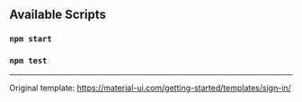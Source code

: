
## Available Scripts

### `npm start`
### `npm test`
* * *
Original template: https://material-ui.com/getting-started/templates/sign-in/
